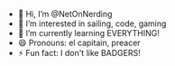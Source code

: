 - 👋 Hi, I’m @NetOnNerding
- 👀 I’m interested in sailing, code, gaming
- 🌱 I’m currently learning EVERYTHING!
- 😄 Pronouns: el capitain, preacer
- ⚡ Fun fact: I don't like BADGERS!

<!---
NetOnNerding/NetOnNerding is a ✨ special ✨ repository because its `README.md` (this file) appears on your GitHub profile.
You can click the Preview link to take a look at your changes.
--->
